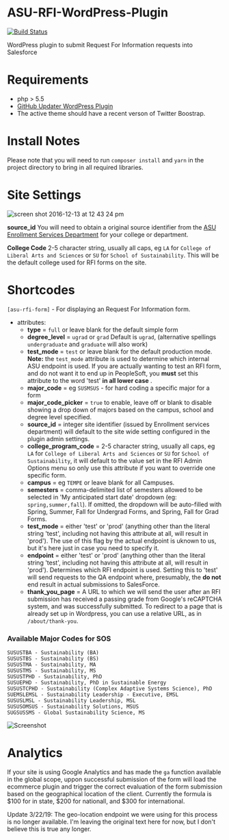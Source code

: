 # ASU-RFI-WordPress-Plugin
[![Build Status](https://travis-ci.org/gios-asu/ASU-RFI-WordPress-Plugin.svg?branch=develop)](https://travis-ci.org/gios-asu/ASU-RFI-WordPress-Plugin)

WordPress plugin to submit Request For Information requests into Salesforce

# Requirements
* php > 5.5
* [GitHub Updater WordPress Plugin](https://github.com/afragen/github-updater)
* The active theme should have a recent verson of Twitter Boostrap.

# Install Notes
Please note that you will need to run `composer install` and `yarn` in the project directory to bring in all required libraries.


# Site Settings
![screen shot 2016-12-13 at 12 43 24 pm](https://cloud.githubusercontent.com/assets/295804/21156084/c728ccae-c131-11e6-8e0f-7cbc1a6e3db6.png)

**source_id** You will need to obtain a original source identifier from the [ASU Enrollment Services Department](mailto:ecomm@asu.edu) for your college or department.

**College Code** 2-5 character string, usually all caps, eg `LA` for `College of Liberal Arts and Sciences` or `SU` for `School of Sustainability`. This will be the default college used for RFI forms on the site.


# Shortcodes

`[asu-rfi-form]` - For displaying an Request For Information form.
* attributes:
  * **type** = `full` or leave blank for the default simple form
  * **degree_level** = `ugrad` or `grad` Default is `ugrad`, (alternative spellings `undergraduate` and `graduate` will also work)
  * **test_mode** = `test` or leave blank for the default production mode. **Note:** the `test_mode` attribute is used to determine which internal ASU endpoint is used. If you are actually wanting to test an RFI form, and do not want it to end up in PeopleSoft, you **must** set this attribute to the word 'test' **in all lower case** .
  * **major_code** = eg `SUSMSUS` - for hard coding a specific major for a form
  * **major_code_picker** = `true` to enable, leave off or blank to disable showing a drop down of majors based on the campus, school and degree level specified.
  * **source_id** = integer site identifier (issued by Enrollment services department) will default to the site wide setting configured in the plugin admin settings.
  * **college_program_code** = 2-5 character string, usually all caps, eg `LA` for `College of Liberal Arts and Sciences` or `SU` for `School of Sustainability`, it will default to the value set in the RFI Admin Options menu so only use this attribute if you want to override one specific form.
  * **campus** = eg `TEMPE` or leave blank for all Campuses.
  * **semesters** = comma-delimited list of semesters allowed to be selected in 'My anticipated start date' dropdown (eg: `spring,summer,fall`). If omitted, the dropdown will be auto-filled with Spring, Summer, Fall for Undergrad Forms, and Spring, Fall for Grad Forms.
  * **test_mode** = either 'test' or 'prod' (anything other than the literal string 'test', including not having this attribute at all, will result in 'prod'). The use of this flag by the actual endpoint is uknown to us, but it's here just in case you need to specify it.
  * **endpoint** = either 'test' or 'prod' (anything other than the literal string 'test', including not having this attribute at all, will result in 'prod'). Determines which RFI endpoint is used. Setting this to 'test' will send requests to the QA endpoint where, presumably, the **do not** end result in actual submissions to SalesForce.
  * **thank_you_page** = A URL to which we will send the user after an RFI submission has received a passing grade from Google's reCAPTCHA system, and was successfully submitted. To redirect to a page that is already set up in Wordpress, you can use a relative URL, as in `/about/thank-you`.

### Available Major Codes for SOS
	SUSUSTBA - Sustainability (BA)
	SUSUSTBS - Sustainability (BS)
	SUSUSTMA - Sustainability, MA
	SUSUSTMS - Sustainability, MS
	SUSUSTPHD - Sustainability, PhD
	SUSUEPHD - Sustainability, PhD in Sustainable Energy
	SUSUSTCPHD - Sustainability (Complex Adaptive Systems Science), PhD
	SUEMSLEMSL - Sustainability Leadership - Executive, EMSL
	SUSUSLMSL - Sustainability Leadership, MSL
	SUSUSOMSUS - Sustainability Solutions, MSUS
	SUGSUSSMS - Global Sustainability Science, MS


![Screenshot](http://i.imgur.com/PFWa83O.png)

# Analytics
If your site is using Google Analytics and has made the `ga` function available in the global scope, uppon successful submission of the form will load the ecommerce plugin and trigger the correct evaluation of the form submission based on the geographical location of the client. Currently the formula is $100 for in state, $200 for nationall, and $300 for international.

Update 3/22/19: The geo-location endpoint we were using for this process is no longer available. I'm leaving the original text here for now, but I don't believe this is true any longer.
